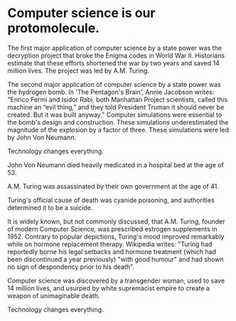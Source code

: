 # Computer science is our protomolecule.

The first major application of computer science by a state power was the decryption project that broke the Enigma codes in World War II. Historians estimate that these efforts shortened the war by two years and saved 14 million lives. The project was led by A.M. Turing.

The second major application of computer science by a state power was the hydrogen bomb. In 'The Pentagon's Brain', Annie Jacobson writes: "Enrico Fermi and Isidor Rabi, both Manhattan Project scientists, called this machine an “evil thing,” and they told President Truman it should never be created. But it was built anyway." Computer simulations were essential to the bomb's design and construction. These simulations underestimated the magnitude of the explosion by a factor of three. These simulations were led by John Von Neumann.

Technology changes everything.

John Von Neumann died heavily medicated in a hospital bed at the age of 53.

A.M. Turing was assassinated by their own government at the age of 41.

Turing's official cause of death was cyanide poisoning, and authorities determined it to be a suicide.

It is widely known, but not commonly discussed, that A.M. Turing, founder of modern Computer Science, was prescribed estrogen supplements in 1952. Contrary to popular depictions, Turing's mood improved remarkably while on hormone replacement therapy. Wikipedia writes: "Turing had reportedly borne his legal setbacks and hormone treatment (which had been discontinued a year previously) "with good humour" and had shown no sign of despondency prior to his death".

Computer science was discovered by a transgender woman, used to save 14 million lives, and usurped by white supremacist empire to create a weapon of unimaginable death.

Technology changes everything.
